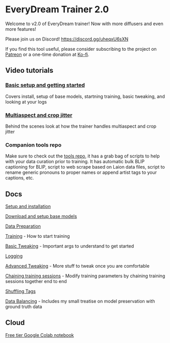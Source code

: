# EveryDream Trainer 2.0

Welcome to v2.0 of EveryDream trainer! Now with more diffusers and even more features!

Please join us on Discord! https://discord.gg/uheqxU6sXN

If you find this tool useful, please consider subscribing to the project on [Patreon](https://www.patreon.com/everydream) or a one-time donation at [Ko-fi](https://ko-fi.com/everydream).

## Video tutorials

### [Basic setup and getting started](https://www.youtube.com/watch?v=OgpJK8SUW3c) 

Covers install, setup of base models, startning training, basic tweaking, and looking at your logs
### [Multiaspect and crop jitter](https://www.youtube.com/watch?v=0xswM8QYFD0)

Behind the scenes look at how the trainer handles multiaspect and crop jitter

### Companion tools repo

Make sure to check out the [tools repo](https://github.com/victorchall/EveryDream), it has a grab bag of scripts to help with your data curation prior to training.  It has automatic bulk BLIP captioning for BLIP, script to web scrape based on Laion data files, script to rename generic pronouns to proper names or append artist tags to your captions, etc. 

## Docs

[Setup and installation](doc/SETUP.md)

[Download and setup base models](doc/BASEMODELS.md) 

[Data Preparation](doc/DATA.md)

[Training](doc/TRAINING.md) - How to start training

[Basic Tweaking](doc/TWEAKING.md) - Important args to understand to get started

[Logging](doc/LOGGING.md) 

[Advanced Tweaking](doc/ATWEAKING.md) - More stuff to tweak once you are comfortable

[Chaining training sessions](doc/CHAINING.md) - Modify training parameters by chaining training sessions together end to end

[Shuffling Tags](doc/SHUFFLING_TAGS.md)

[Data Balancing](doc/BALANCING.md) - Includes my small treatise on model preservation with ground truth data

## Cloud

[Free tier Google Colab notebook](https://colab.research.google.com/github/victorchall/EveryDream2trainer/blob/main/Train_Colab.ipynb)

